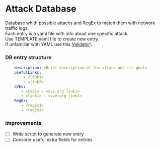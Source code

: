 # Attack Database

Database whith possible attacks and RegEx to match them with network traffic logs.\
Each entry is a yaml file with info about one specific attack.\
Use TEMPLATE.yaml file to create new entry.\
If unfamiliar with YAML use this [Validator](http://www.yamllint.com/)\
### DB entry structure
```yaml
    description: <Brief description of the attack and its goal>
    usefulLinks:
        - <link1>
        - <link2>
    CVEs:
       - <CVE1> - <cve.org link1>
       - <link1> - <cve.org link1>
    RegEx:
       - <regEx1>
       - <regEx2>
```
### Improvements
- [ ] Write script to generate new entry
- [ ] Consider useful extra fields for entries